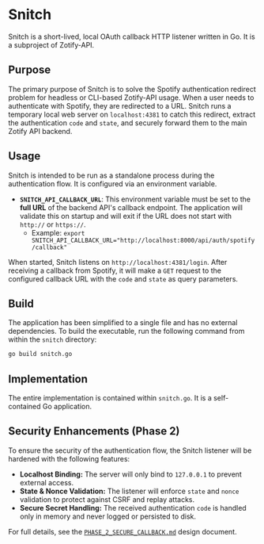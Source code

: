 # Snitch

Snitch is a short-lived, local OAuth callback HTTP listener written in Go. It is a subproject of Zotify-API.

## Purpose

The primary purpose of Snitch is to solve the Spotify authentication redirect problem for headless or CLI-based Zotify-API usage. When a user needs to authenticate with Spotify, they are redirected to a URL. Snitch runs a temporary local web server on `localhost:4381` to catch this redirect, extract the authentication `code` and `state`, and securely forward them to the main Zotify API backend.

## Usage

Snitch is intended to be run as a standalone process during the authentication flow. It is configured via an environment variable.

-   **`SNITCH_API_CALLBACK_URL`**: This environment variable must be set to the **full URL** of the backend API's callback endpoint. The application will validate this on startup and will exit if the URL does not start with `http://` or `https://`.
    -   Example: `export SNITCH_API_CALLBACK_URL="http://localhost:8000/api/auth/spotify/callback"`

When started, Snitch listens on `http://localhost:4381/login`. After receiving a callback from Spotify, it will make a `GET` request to the configured callback URL with the `code` and `state` as query parameters.

## Build

The application has been simplified to a single file and has no external dependencies. To build the executable, run the following command from within the `snitch` directory:
```bash
go build snitch.go
```

## Implementation

The entire implementation is contained within `snitch.go`. It is a self-contained Go application.

## Security Enhancements (Phase 2)

To ensure the security of the authentication flow, the Snitch listener will be hardened with the following features:
- **Localhost Binding:** The server will only bind to `127.0.0.1` to prevent external access.
- **State & Nonce Validation:** The listener will enforce `state` and `nonce` validation to protect against CSRF and replay attacks.
- **Secure Secret Handling:** The received authentication `code` is handled only in memory and never logged or persisted to disk.

For full details, see the [`PHASE_2_SECURE_CALLBACK.md`](./docs/PHASE_2_SECURE_CALLBACK.md) design document.
